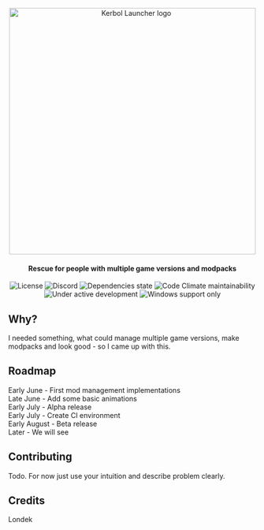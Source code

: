 <p align="center">
    <img src="https://raw.githubusercontent.com/Londek/kerbol-launcher/main/assets/banner.png" alt="Kerbol Launcher logo" width="500px" />
    <h4 align="center">Rescue for people with multiple game versions and modpacks</h4>
</p>
<p align="center">
    <img src="https://img.shields.io/github/license/Londek/kerbol-launcher?style=for-the-badge" alt="License"/>
    <img src="https://img.shields.io/discord/838044302419689482?logo=discord&logoColor=white&style=for-the-badge" alt="Discord"/>
    <img src="https://img.shields.io/david/Londek/kerbol-launcher?style=for-the-badge" alt="Dependencies state"/>
    <img src="https://img.shields.io/codeclimate/maintainability-percentage/Londek/kerbol-launcher?logo=code-climate&style=for-the-badge" alt="Code Climate maintainability" />
    <br />
    <img src="https://img.shields.io/badge/-Under%20active%20development-brightgreen?style=for-the-badge" alt="Under active development"/>
    <img src="https://img.shields.io/badge/-windows%20support%20only-blue?logo=windows&style=for-the-badge" alt="Windows support only"/>
</p>

## Why?
I needed something, what could manage multiple game versions, make modpacks and look good - so I came up with this.

## Roadmap
Early June - First mod management implementations  
Late June - Add some basic animations  
Early July - Alpha release  
Early July - Create CI environment  
Early August - Beta release  
Later - We will see  

## Contributing
Todo. For now just use your intuition and describe problem clearly.

## Credits
Londek
